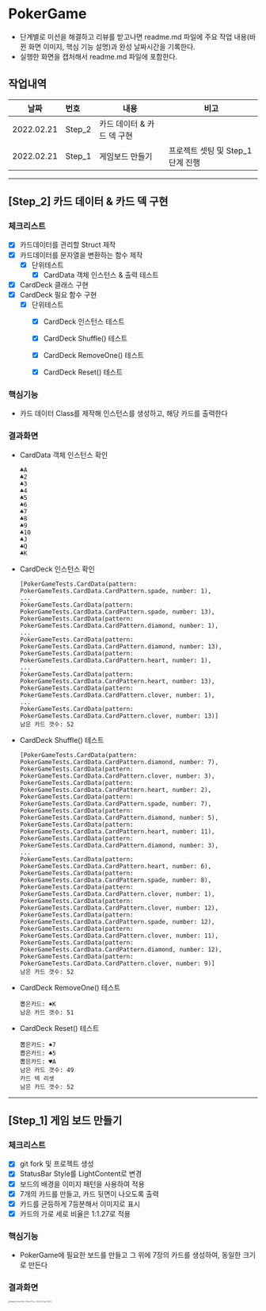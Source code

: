 # PokerGame

- 단계별로 미션을 해결하고 리뷰를 받고나면 readme.md 파일에 주요 작업 내용(바뀐 화면 이미지, 핵심 기능 설명)과 완성 날짜시간을 기록한다.
- 실행한 화면을 캡처해서 readme.md 파일에 포함한다.

## 작업내역

| 날짜       | 번호   | 내용                       | 비고                             |
| ---------- | :----- | -------------------------- | -------------------------------- |
| 2022.02.21 | Step_2 | 카드 데이터 & 카드 덱 구현 |                                  |
| 2022.02.21 | Step_1 | 게임보드 만들기            | 프로젝트 셋팅 및 Step_1단계 진행 |

------

## [Step_2] 카드 데이터 & 카드 덱 구현

### 체크리스트

- [x] 카드데이터를 관리할 Struct 제작
- [x] 카드데이터를 문자열을 변환하는 함수 제작
  - [x] 단위테스트
    - [x] CardData 객체 인스턴스 & 출력 테스트

- [x] CardDeck 클래스 구현
- [x] CardDeck 필요 함수 구현
  - [x] 단위테스트
    - [x] CardDeck 인스턴스 테스트
    - [x] CardDeck Shuffle() 테스트
    - [x] CardDeck RemoveOne() 테스트
    - [x] CardDeck Reset() 테스트


### 핵심기능

* 카드 데이터 Class를 제작해 인스턴스를 생성하고, 해당 카드를 출력한다

### 결과화면

* CardData 객체 인스턴스 확인

  ```
  ♣A
  ♣2
  ♣3
  ♣4
  ♣5
  ♣6
  ♣7
  ♣8
  ♣9
  ♣10
  ♣J
  ♣Q
  ♣K
  ```

* CardDeck 인스턴스 확인

  ```
  [PokerGameTests.CardData(pattern: PokerGameTests.CardData.CardPattern.spade, number: 1), 
  ...
  PokerGameTests.CardData(pattern: PokerGameTests.CardData.CardPattern.spade, number: 13), PokerGameTests.CardData(pattern: PokerGameTests.CardData.CardPattern.diamond, number: 1), 
  ...
  PokerGameTests.CardData(pattern: PokerGameTests.CardData.CardPattern.diamond, number: 13), PokerGameTests.CardData(pattern: PokerGameTests.CardData.CardPattern.heart, number: 1), 
  ...
  PokerGameTests.CardData(pattern: PokerGameTests.CardData.CardPattern.heart, number: 13), PokerGameTests.CardData(pattern: PokerGameTests.CardData.CardPattern.clover, number: 1),
  ...
  PokerGameTests.CardData(pattern: PokerGameTests.CardData.CardPattern.clover, number: 13)]
  남은 카드 갯수: 52
  ```
  
* CardDeck Shuffle() 테스트

  ```
  [PokerGameTests.CardData(pattern: PokerGameTests.CardData.CardPattern.diamond, number: 7), PokerGameTests.CardData(pattern: PokerGameTests.CardData.CardPattern.clover, number: 3), PokerGameTests.CardData(pattern: PokerGameTests.CardData.CardPattern.heart, number: 2), PokerGameTests.CardData(pattern: PokerGameTests.CardData.CardPattern.spade, number: 7), PokerGameTests.CardData(pattern: PokerGameTests.CardData.CardPattern.diamond, number: 5), PokerGameTests.CardData(pattern: PokerGameTests.CardData.CardPattern.heart, number: 11), PokerGameTests.CardData(pattern: PokerGameTests.CardData.CardPattern.diamond, number: 3), 
  ...
  PokerGameTests.CardData(pattern: PokerGameTests.CardData.CardPattern.heart, number: 6), PokerGameTests.CardData(pattern: PokerGameTests.CardData.CardPattern.spade, number: 8), PokerGameTests.CardData(pattern: PokerGameTests.CardData.CardPattern.clover, number: 1), PokerGameTests.CardData(pattern: PokerGameTests.CardData.CardPattern.clover, number: 12), PokerGameTests.CardData(pattern: PokerGameTests.CardData.CardPattern.spade, number: 12), PokerGameTests.CardData(pattern: PokerGameTests.CardData.CardPattern.clover, number: 11), PokerGameTests.CardData(pattern: PokerGameTests.CardData.CardPattern.diamond, number: 12), PokerGameTests.CardData(pattern: PokerGameTests.CardData.CardPattern.clover, number: 9)]
  남은 카드 갯수: 52
  ```
  
* CardDeck RemoveOne() 테스트

  ```
  뽑은카드: ♠K
  남은 카드 갯수: 51
  ```
  
* CardDeck Reset() 테스트

  ```
  뽑은카드: ♠7
  뽑은카드: ♣5
  뽑은카드: ♥A
  남은 카드 갯수: 49
  카드 덱 리셋
  남은 카드 갯수: 52
  ```



------

## [Step_1] 게임 보드 만들기

### 체크리스트

- [x] git fork 및 프로젝트 생성
- [x] StatusBar Style를 LightContent로 변경
- [x] 보드의 배경을 이미지 패턴을 사용하여 적용
- [x] 7개의 카드를 만들고, 카드 뒷면이 나오도록 출력
- [x] 카드를 균등하게 7등분해서 이미지로 표시
- [x] 카드의 가로 세로 비율은 1:1.27로 적용

### 핵심기능

* PokerGame에 필요한 보드를 만들고 그 위에 7장의 카드를 생성하여, 동일한 크기로 만든다

### 결과화면

<img src="https://user-images.githubusercontent.com/5019378/154883261-ebc85ee1-6573-4bc3-8bcb-9c689e2a3e04.png" alt="Simulator Screen Shot - iPhone 13 Pro - 2022-02-21 at 11 48 24" style="zoom:20%;" />



